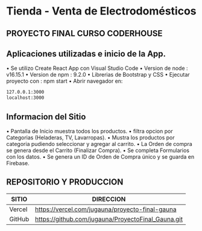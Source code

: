 # Tienda - Venta de Electrodomésticos

## PROYECTO FINAL CURSO CODERHOUSE

## Aplicaciones utilizadas e inicio de la App.

•   Se utilizo Create React App con Visual Studio Code
•	Version de node : v16.15.1 
•	Version de npm : 9.2.0
•	Librerias de Bootstrap y CSS
•	Ejecutar proyecto con : npm start
•	Abrir navegador en:
```sh
127.0.0.1:3000 
localhost:3000
```


## Informacion del Sitio

•	Pantalla de Inicio muestra todos los productos.
•	filtra opcion por Categorias (Heladeras, TV, Lavarropas).
•	Mustra los productos por categoria pudiendo seleccionar y agregar al carrito.
•	La Orden de compra se genera desde el Carrito (Finalizar Compra).
•	Se completa Formularios con los datos.
•	Se genera un ID de Orden de Compra único y se guarda en Firebase.


## REPOSITORIO Y PRODUCCION


| SITIO | DIRECCION |
| ------ | ------ |
| Vercel | https://vercel.com/jugauna/proyecto-final-gauna |
| GitHub | https://github.com/jugauna/ProyectoFinal_Gauna.git |

